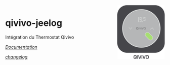 <img align="right" src="/plugin_info/qivivo_icon.png" width="150">

# qivivo-jeelog

Intégration du Thermostat Qivivo

*[Documentation](/docs/fr_FR/index.md)*

*[changelog](/docs/fr_FR/changelog.md)*
